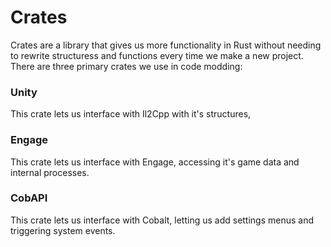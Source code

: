 # Crates

Crates are a library that gives us more functionality in Rust without needing to rewrite structuress and functions every time we make a new project. There are three primary crates we use in code modding:

### Unity
 
 This crate lets us interface with Il2Cpp with it's structures,

 ### Engage

 This crate lets us interface with Engage, accessing it's game data and internal processes.

 ### CobAPI

 This crate lets us interface with Cobalt, letting us add settings menus and triggering system events.
